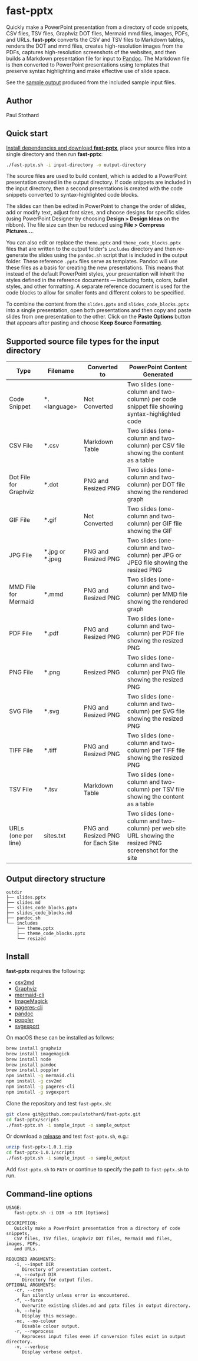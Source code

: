 # fast-pptx

Quickly make a PowerPoint presentation from a directory of code snippets, CSV files, TSV files, Graphviz DOT files, Mermaid mmd files, images, PDFs, and URLs. **fast-pptx** converts the CSV and TSV files to Markdown tables, renders the DOT and mmd files, creates high-resolution images from the PDFs, captures high-resolution screenshots of the websites, and then builds a Markdown presentation file for input to [Pandoc](https://pandoc.org). The Markdown file is then converted to PowerPoint presentations using templates that preserve syntax highlighting and make effective use of slide space.

See the [sample output](includes/README_sample_output.md) produced from the included sample input files.

## Author

Paul Stothard

## Quick start

[Install dependencies and download **fast-pptx**](#install), place your source files into a single directory and then run **fast-pptx**:

```bash
./fast-pptx.sh -i input-directory -o output-directory
```

The source files are used to build content, which is added to a PowerPoint presentation created in the output directory. If code snippets are included in the input directory, then a second presentations is created with the code snippets converted to syntax-highlighted code blocks.

The slides can then be edited in PowerPoint to change the order of slides, add or modify text, adjust font sizes, and choose designs for specific slides (using PowerPoint Designer by choosing **Design > Design Ideas** on the ribbon). The file size can then be reduced using **File > Compress Pictures...**.

You can also edit or replace the `theme.pptx` and `theme_code_blocks.pptx` files that are written to the output folder's `includes` directory and then re-generate the slides using the `pandoc.sh` script that is included in the output folder. These reference `.pptx` files serve as templates. Pandoc will use these files as a basis for creating the new presentations. This means that instead of the default PowerPoint styles, your presentation will inherit the styles defined in the reference documents — including fonts, colors, bullet styles, and other formatting. A separate reference document is used for the code blocks to allow for smaller fonts and different colors to be specified.

To combine the content from the `slides.pptx` and `slides_code_blocks.pptx` into a single presentation, open both presentations and then copy and paste slides from one presentation to the other. Click on the **Paste Options** button that appears after pasting and choose **Keep Source Formatting**.

## Supported source file types for the input directory

| Type                  | Filename          | Converted to                      | PowerPoint Content Generated                                                                            |
|-----------------------|-------------------|-----------------------------------|---------------------------------------------------------------------------------------------------------|
| Code Snippet          | \*.\<language\>   | Not Converted                     | Two slides (one-column and two-column) per code snippet file showing syntax-highlighted code            |
| CSV File              | \*.csv            | Markdown Table                    | Two slides (one-column and two-column) per CSV file showing the content as a table                      |
| Dot File for Graphviz | \*.dot            | PNG and Resized PNG               | Two slides (one-column and two-column) per DOT file showing the rendered graph                          |
| GIF File              | \*.gif            | Not Converted                     | Two slides (one-column and two-column) per GIF file showing the GIF                                     |
| JPG File              | \*.jpg or \*.jpeg | PNG and Resized PNG               | Two slides (one-column and two-column) per JPG or JPEG file showing the resized PNG                     |
| MMD File for Mermaid  | \*.mmd            | PNG and Resized PNG               | Two slides (one-column and two-column) per MMD file showing the rendered graph                          |
| PDF File              | \*.pdf            | PNG and Resized PNG               | Two slides (one-column and two-column) per PDF file showing the resized PNG                             |
| PNG File              | \*.png            | Resized PNG                       | Two slides (one-column and two-column) per PNG file showing the resized PNG                             |
| SVG File              | \*.svg            | PNG and Resized PNG               | Two slides (one-column and two-column) per SVG file showing the resized PNG                             |
| TIFF File             | \*.tiff           | PNG and Resized PNG               | Two slides (one-column and two-column) per TIFF file showing the resized PNG                            |
| TSV File              | \*.tsv            | Markdown Table                    | Two slides (one-column and two-column) per TSV file showing the content as a table                      |
| URLs (one per line)   | sites.txt         | PNG and Resized PNG for Each Site | Two slides (one-column and two-column) per web site URL showing the resized PNG screenshot for the site |

## Output directory structure

```text
outdir
├── slides.pptx
├── slides.md
├── slides_code_blocks.pptx
├── slides_code_blocks.md
├── pandoc.sh
└── includes
    ├── theme.pptx
    ├── theme_code_blocks.pptx
    └── resized
```

## Install

**fast-pptx** requires the following:

* [csv2md](https://github.com/pstaender/csv2md)
* [Graphviz](https://graphviz.org)
* [mermaid-cli](https://github.com/mermaid-js/mermaid-cli)
* [ImageMagick](https://imagemagick.org)
* [pageres-cli](https://github.com/sindresorhus/pageres-cli)
* [pandoc](https://pandoc.org)
* [poppler](https://poppler.freedesktop.org)
* [svgexport](https://github.com/shakiba/svgexport)

On macOS these can be installed as follows:

```bash
brew install graphviz
brew install imagemagick
brew install node
brew install pandoc
brew install poppler
npm install -g mermaid.cli
npm install -g csv2md
npm install -g pageres-cli
npm install -g svgexport
```

Clone the repository and test `fast-pptx.sh`:

```bash
git clone git@github.com:paulstothard/fast-pptx.git
cd fast-pptx/scripts
./fast-pptx.sh -i sample_input -o sample_output
```

Or download a [release](https://github.com/paulstothard/fast-pptx/releases/) and test `fast-pptx.sh`, e.g.:

```bash
unzip fast-pptx-1.0.1.zip
cd fast-pptx-1.0.1/scripts
./fast-pptx.sh -i sample_input -o sample_output
```

Add `fast-pptx.sh` to `PATH` or continue to specify the path to `fast-pptx.sh` to run.

## Command-line options

```text
USAGE:
   fast-pptx.sh -i DIR -o DIR [Options]

DESCRIPTION:
   Quickly make a PowerPoint presentation from a directory of code snippets, 
   CSV files, TSV files, Graphviz DOT files, Mermaid mmd files, images, PDFs, 
   and URLs.

REQUIRED ARGUMENTS:
   -i, --input DIR
      Directory of presentation content.
   -o, --output DIR
      Directory for output files.
OPTIONAL ARGUMENTS:
   -cr, --cron
      Run silently unless error is encountered.
   -f, --force
      Overwrite existing slides.md and pptx files in output directory.
   -h, --help
      Display this message.
   -nc, --no-colour
      Disable colour output.
   -r, --reprocess
      Reprocess input files even if conversion files exist in output directory.
   -v, --verbose
      Display verbose output.
```
